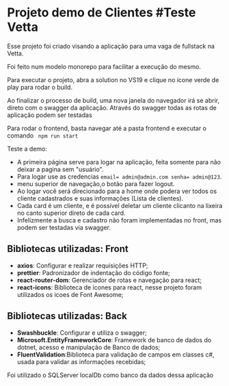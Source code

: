 # Projeto demo de Clientes #Teste Vetta

Esse projeto foi criado visando a aplicação para uma vaga de fullstack na Vetta.

Foi feito num modelo monorepo para facilitar a execução do mesmo.

Para executar o projeto, abra a solution no VS19 e clique no ícone verde de play para rodar o build.

Ao finalizar o processo de build, uma nova janela do navegador irá se abrir, direto com o swagger da aplicação. Através do swagger todas as rotas de aplicação podem ser testadas

Para rodar o frontend, basta navegar até a pasta frontend e executar o comando ``` npm run start```

Teste a demo:

- A primeira página serve para logar na aplicação, feita somente para não deixar a pagina sem "usuário".
- Para logar use as credencias ```email= admin@admin.com senha= admin@123```.
- menu superior de navegação,o botão para fazer logout.
- Ao logar você será direcionado para a home onde podera ver todos os cliente cadastrados e suas informações (Lista de clientes).
- Cada card é um cliente, e é possível deletar um cliente clicanto na lixeira no canto superior direto de cada card.
- Infelizmente a busca e cadastro não foram implementadas no front, mas podem ser testadas via swagger.

## Bibliotecas utilizadas: Front

- **axios**: Configurar e realizar requisições HTTP;
- **prettier**: Padronizador de indentação do código fonte;
- **react-router-dom**: Gerenciador de rotas e navegação para react;
- **react-icons**: Biblioteca de icones para react, nesse projeto foram utilizados os icoes de Font Awesome;

## Bibliotecas utilizadas: Back

- **Swashbuckle**: Configurar e utiliza o swagger;
- **Microsoft.EntityFrameworkCore**: Framework de banco de dados do dotnet, acesso e manipulação de Banco de dados;
- **FluentValidation**:Biblioteca para validação de campos em classes c#, usada para validar as informações recebidas;

Foi utilizado o SQLServer localDb como banco da dados dessa aplicação

